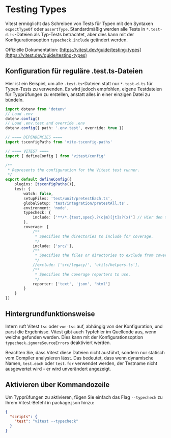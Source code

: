 # Testing Types

Vitest ermöglicht das Schreiben von Tests für Typen mit den Syntaxen `expectTypeOf` oder `assertType`. Standardmäßig werden alle Tests in `*.test-d.ts`-Dateien als Typ-Tests betrachtet, aber dies kann mit der Konfigurationsoption `typecheck.include` geändert werden.

Offizielle Dokumentation: [https://vitest.dev/guide/testing-types](https://vitest.dev/guide/testing-types)

## Konfiguration für reguläre .test.ts-Dateien

Hier ist ein Beispiel, um alle `.test.ts`-Dateien statt nur `*.test-d.ts` für Typen-Tests zu verwenden. Es wird jedoch empfohlen, eigene Testdateien für Typprüfungen zu erstellen, anstatt alles in einer einzigen Datei zu bündeln.

```typescript
import dotenv from 'dotenv'
// Load .env 
dotenv.config()
// Load .env.test and override .env
dotenv.config({ path: '.env.test', override: true })

// ==== DEPENDENCIES ====
import tsconfigPaths from 'vite-tsconfig-paths'

// ==== VITEST ====
import { defineConfig } from 'vitest/config'

/**
 * Represents the configuration for the Vitest test runner.
 */
export default defineConfig({
    plugins: [tsconfigPaths()],
    test: {
        watch: false,
        setupFiles: 'test/unit/pretestEach.ts',
        globalSetup: 'test/integration/pretestAll.ts',
        environment: 'node',
        typecheck: {
            include: ['**/*.{test,spec}.?(c|m)[jt]s?(x)'] // Hier den typecheck.include Wert einfügen
        },
        coverage: {
            /**
             * Specifies the directories to include for coverage.
             */
            include: ['src/'],
            /**
             * Specifies the files or directories to exclude from coverage.
             */
            //exclude: ['src/legacy/', 'utils/helpers.ts'],
            /**
             * Specifies the coverage reporters to use.
             */
            reporter: ['text', 'json', 'html']
        }
    }
})
```

## Hintergrundfunktionsweise

Intern ruft Vitest `tsc` oder `vue-tsc` auf, abhängig von der Konfiguration, und parst die Ergebnisse. Vitest gibt auch Typfehler im Quellcode aus, wenn welche gefunden werden. Dies kann mit der Konfigurationsoption `typecheck.ignoreSourceErrors` deaktiviert werden.

Beachten Sie, dass Vitest diese Dateien nicht ausführt, sondern nur statisch vom Compiler analysieren lässt. Das bedeutet, dass wenn dynamische Namen, `test.each` oder `test.for` verwendet werden, der Testname nicht ausgewertet wird - er wird unverändert angezeigt.

## Aktivieren über Kommandozeile

Um Typprüfungen zu aktivieren, fügen Sie einfach das Flag `--typecheck` zu Ihrem Vitest-Befehl in package.json hinzu:

```json
{
  "scripts": {
    "test": "vitest --typecheck"
  }
}
``` 